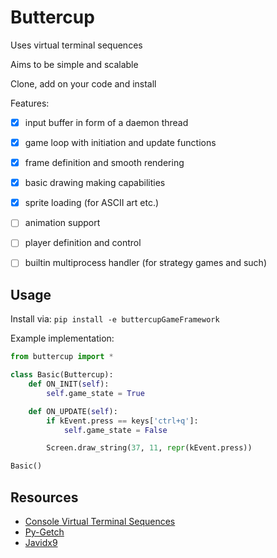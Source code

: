 Buttercup
===
Uses virtual terminal sequences

Aims to be simple and scalable

Clone, add on your code and install

Features:
+ [x] input buffer in form of a daemon thread
+ [x] game loop with initiation and update functions
+ [x] frame definition and smooth rendering
+ [x] basic drawing making capabilities
+ [x] sprite loading (for ASCII art etc.)

+ [ ] animation support
+ [ ] player definition and control
+ [ ] builtin multiprocess handler (for strategy games and such)

Usage
---
Install via: `pip install -e buttercupGameFramework`

Example implementation:
```python
from buttercup import *

class Basic(Buttercup):
	def ON_INIT(self):
		self.game_state = True

	def ON_UPDATE(self):
		if kEvent.press == keys['ctrl+q']:
			self.game_state = False

		Screen.draw_string(37, 11, repr(kEvent.press))

Basic()
```

Resources
---
+ [Console Virtual Terminal Sequences][def]
+ [Py-Getch][def2]
+ [Javidx9][def3]


[def]: https://learn.microsoft.com/en-us/windows/console/console-virtual-terminal-sequences
[def2]: https://github.com/joeyespo/py-getch
[def3]: https://github.com/OneLoneCoder/Javidx9/tree/master/ConsoleGameEngine
